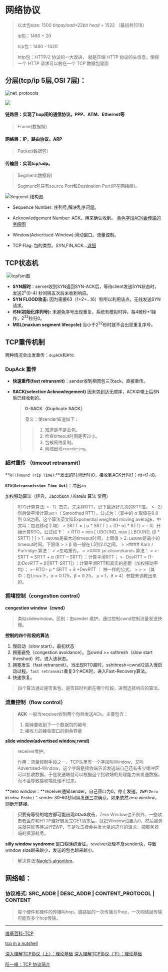 # 网络协议

> 以太包size: 1500 bit*payload*+22bit *head* = 1522 （最初共1518）
>
> ip包：1480 + 20
>
> tcp包：1480 - 1420
>
> http包：HTTP/2 协议的一大改进， 就是压缩 HTTP 协议的头信息，使得一个 HTTP 请求可以放在一个 TCP 数据包里面

## 分层(tcp/ip 5层,OSI 7层)：

![net_protocols](../.././.src/net_protocols.png)

![](../.././.src/net_protocols-8042098.png)

#### 链路层：实现了hop间的通信协议。PPP、ATM、Ethernet等

> Frame(数据帧)

#### 网络层：IP，路由协议。ARP

> Packet(数据包)

#### 传输层：实现tcp/udp。

> Segment(数据段)
>
> Segment包只有source Port和Destination Port(IP在网络层)。 

![Segment 结构图](../.././.src/134217wuckuyvvcsuygnds.png)

- Sequence Number: 序列号;解决乱序问题。

- Acknowledgement Number: ACK。用来确认收到。  [黄色字段ACK会传递的字段图](../../.src/image-20200925172720046.png)

- Window(Advertised-Window):滑动窗口。流量控制。

- TCP Flag: 包的类型。SYN,FIN,ACK…[详细](../.././.src/image-20190725155505155.png) 

## TCP状态机

​	![tcpfsm图](../.././.src/tcpfsm.png)

- **SYN超时**：server收到SYN返回SYN-ACK后，等待client发送SYN状态时，发送$2^n$(0-4) 秒间隔五次后未收到响应。
- **SYN FLOOD攻击:** 因为需要63（1+2+…16）秒所以利用该点，无线发送SYN请求。
- **ISN(初始化序列号):**  未避免序号出现重复。系统有模拟时钟，每4微秒+1操作，$2^{32}$秒归0。
- **MSL(maxium segment lifecycle)**:当小于$2^{32}$秒时就不会出现重复序号。

## TCP重传机制

两种情况会出发重传：`dupACK`和`RTO`.

### DupAck 重传

- **快速重传(fast retransmit)**：sender收到相同包三次ack，直接重传。	

- **SACK(selective Acknowlegement)** 因未包到达无顺序，ACK中带上后SN后已经收到的。

  > **D-SACK（Duplicate SACK）**
  >
  > 意义：使sender知道如下：
  >
  > > 1. 知道是不是丢包。
  > > 2. 检查timeout时间是否过小。
  > > 3. 包被网络复制。
  > > 4. 网络出现`reordering`。

  

### 超时重传 （timeout retransmit）

​      **`RTT(Round Trip Time)`:**发出的时间计时t0，接收到ACK计时t1；rtt=t1-t0。

​      **`RTO(Retransmission Time Out)`**：冲出an

加权移动算法（经典，Jacobson / Karels 算法 常用）

>RTO计算算法:
	>- 1）首先，先采样RTT，记下最近好几次的RTT值。
	>- 2）然后做平滑计算`SRTT`（ Smoothed RTT），公式为：（其中的 α 取值在0.8 到 0.9之间，这个算法英文叫Exponential weighted moving average，中文叫：加权移动平均）
	>  SRTT = ( α * SRTT ) + ((1- α) * RTT)
	> - 3）开始计算RTO。公式如下：
	>  RTO = min [ UBOUND,  max [ LBOUND,   (β * SRTT) ]  ]
	> 1. `UBOUND`是最大的timeout时间，上限值
	> 2.  `LBOUND`是最小的timeout时间，下限值
	>
	> β 值一般在1.3到2.0之间。
	>
	>#### Karn / Partridge 算法：
	> 
	>​	忽略重传。
	> 
	>#### jacobson/karels 算法：
	>
	>- SRTT = SRTT + α (RTT – SRTT) ：计算平滑RTT；
	>- DevRTT = (1-β)*DevRTT + β*(|RTT-SRTT|) ：计算平滑RTT和真实的差距（加权移动平均）；
	>- RTO= μ * SRTT + ∂ *DevRTT ： 神一样的公式。
	>
	>
	>（其中：在Linux下，α = 0.125，β = 0.25， μ = 1，∂ = 4）参数未调教出来的。

### 拥堵控制（congestion control）

**congestion window（cwnd）**

> 类似slidewindow。区别：由sender 维护。通过控制cwnd控制流量发送快慢。

**控制的四个阶段的算法**

1. 慢启动（slow start）。最初状态
2. 拥塞避免（congestion avoidance）。当cwnd >= ssthresh（slow start threshod）时，进入该状态。
3. 拥塞发生（fast retransmit）。当出现RTO超时，sshthresh=cwnd/2进入慢启动过程。`fast retransmit`重复3个ACK时，进入Fast-Recovery算法。
4. 快速恢复。

> 四个算法通过是否丢包、是否超时判断在哪个阶段，进而选择响应的算法。



### 流量控制（flow control）

> **ACK** 一般当receiver收到两个包后发送ACk。主要包含：
>
> 1. 期待要收到下一个数据包的编号.
> 2. 接收方的接收窗口的剩余容量

**slide window(advertised window,rwnd)**

> receiver维护。
>
> 作用：流量控制手段之一。TCP头里有一个字段叫Window，又叫Advertised-Window，这个字段是接收端告诉发送端自己还有多少缓冲区可以接收数据。于是发送端就可以根据这个接收端的处理能力来发送数据，而不会导致接收端处理不过来。

**zero window：**receiver通知sender，自己窗口为0，停止发送。`ZWP(Zero Window Probe)`：sender 30-60秒间隔发送三次确认，如果依然zero window，则断开链接。

> **只要有等待的地方都可能出现DDoS攻击**，Zero Window也不例外，一些攻击者会在和HTTP建好链发完GET请求后，就把Window设置为0，然后服务端就只能等待进行ZWP，于是攻击者会并发大量的这样的请求，把服务器端的资源耗尽。

**silly window syndrome**:窗口糊涂综合征。reveiver处理不及sender快，导致window size越来越小，发送的包也越来越小。

> 解决算法:[Nagle’s algorithm](http://en.wikipedia.org/wiki/Nagle's_algorithm)。



## 网络帧：

### 协议格式: SRC_ADDR | DESC_ADDR | CONTENT_PROTOCOL | CONTENT

>  每个硬件和硬件的传播叫hop，链路层的一次传播为1hop，一次网络层传输可能有多个hop传输。

---

[维基百科-TCP](https://en.wikipedia.org/wiki/Transmission_Control_Protocol#Window_scaling)

[tcp in a nutshell](http://www.cs.miami.edu/home/burt/learning/Csc524.032/notes/tcp_nutshell.html)

[深入理解TCP协议（上）：理论基础](http://www.52im.net/thread-513-1-1.html)
[深入理解TCP协议（下）：理论基础](http://www.52im.net/thread-515-1-1.html)

[阮一峰：TCP 协议简介](http://www.ruanyifeng.com/blog/2017/06/tcp-protocol.html)